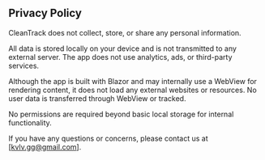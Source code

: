 ## Privacy Policy

CleanTrack does not collect, store, or share any personal information.

All data is stored locally on your device and is not transmitted to any external server. The app does not use analytics, ads, or third-party services.

Although the app is built with Blazor and may internally use a WebView for rendering content, it does not load any external websites or resources. No user data is transferred through WebView or tracked.

No permissions are required beyond basic local storage for internal functionality.

If you have any questions or concerns, please contact us at [kvlv.gg@gmail.com].
